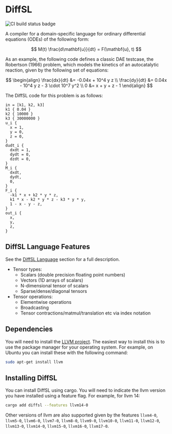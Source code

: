 # DiffSL

<img src="https://github.com/martinjrobins/diffsl/actions/workflows/ci.yml/badge.svg" alt="CI build status badge">

A compiler for a domain-specific language for ordinary differential equations (ODEs) of the following form:

$$
M(t) \frac{d\mathbf{u}}{dt} = F(\mathbf{u}, t)
$$

As an example, the following code defines a classic DAE testcase, the Robertson
(1966) problem, which models the  kinetics of an autocatalytic reaction, given
by the following set of equations:

$$
\begin{align}
\frac{dx}{dt} &= -0.04x + 10^4 y z \\
\frac{dy}{dt} &= 0.04x - 10^4 y z - 3 \cdot 10^7 y^2 \\
0 &= x + y + z - 1
\end{align}
$$

The DiffSL code for this problem is as follows:


```
in = [k1, k2, k3]
k1 { 0.04 }
k2 { 10000 }
k3 { 30000000 }
u_i {
  x = 1,
  y = 0,
  z = 0,
}
dudt_i {
  dxdt = 1,
  dydt = 0,
  dzdt = 0,
}
M_i {
  dxdt,
  dydt,
  0,
}
F_i {
  -k1 * x + k2 * y * z,
  k1 * x - k2 * y * z - k3 * y * y,
  1 - x - y - z,
}
out_i {
  x,
  y,
  z,
}
```

## DiffSL Language Features

See the [DiffSL Language](#diffsl-language) section for a full description.

* Tensor types:
  * Scalars (double precision floating point numbers)
  * Vectors (1D arrays of scalars)
  * N-dimensional tensor of scalars
  * Sparse/dense/diagonal tensors
* Tensor operations:
  * Elementwise operations
  * Broadcasting
  * Tensor contractions/matmul/translation etc via index notation

## Dependencies

You will need to install the [LLVM project](https://llvm.org/). The easiest way to
install this is to use the package manager for your operating system. For
example, on Ubuntu you can install these with the following command:

```bash
sudo apt-get install llvm
```

## Installing DiffSL

You can install DiffSL using cargo. You will need to indicate the llvm version you have installed using a feature flag. For example, for llvm 14:

```bash
cargo add diffsl --features llvm14-0
```

Other versions of llvm are also supported given by the features `llvm4-0`, `llvm5-0`, `llvm6-0`, `llvm7-0`, `llvm8-0`, `llvm9-0`, `llvm10-0`, `llvm11-0`, `llvm12-0`, `llvm13-0`, `llvm14-0`, `llvm15-0`, `llvm16-0`, `llvm17-0`.


